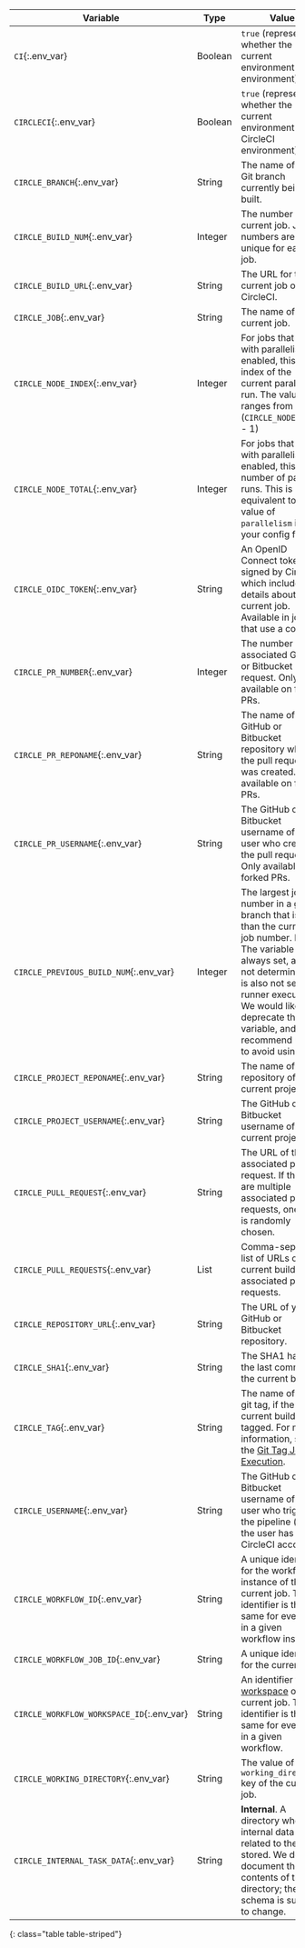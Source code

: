 Variable | Type | Value
---|---|---
`CI`{:.env_var} | Boolean | `true` (represents whether the current environment is a CI environment)
`CIRCLECI`{:.env_var} | Boolean | `true` (represents whether the current environment is a CircleCI environment)
`CIRCLE_BRANCH`{:.env_var} | String | The name of the Git branch currently being built.
`CIRCLE_BUILD_NUM`{:.env_var} | Integer | The number of the current job. Job numbers are unique for each job.
`CIRCLE_BUILD_URL`{:.env_var} | String | The URL for the current job on CircleCI.
`CIRCLE_JOB`{:.env_var} | String | The name of the current job.
`CIRCLE_NODE_INDEX`{:.env_var} | Integer | For jobs that run with parallelism enabled, this is the index of the current parallel run. The value ranges from 0 to (`CIRCLE_NODE_TOTAL` - 1)
`CIRCLE_NODE_TOTAL`{:.env_var} | Integer | For jobs that run with parallelism enabled, this is the number of parallel runs. This is equivalent to the value of `parallelism` in your config file.
`CIRCLE_OIDC_TOKEN`{:.env_var} | String | An OpenID Connect token signed by CircleCI which includes details about the current job. Available in jobs that use a context.
`CIRCLE_PR_NUMBER`{:.env_var} | Integer | The number of the associated GitHub or Bitbucket pull request. Only available on forked PRs.
`CIRCLE_PR_REPONAME`{:.env_var} | String | The name of the GitHub or Bitbucket repository where the pull request was created. Only available on forked PRs.
`CIRCLE_PR_USERNAME`{:.env_var} | String | The GitHub or Bitbucket username of the user who created the pull request. Only available on forked PRs.
`CIRCLE_PREVIOUS_BUILD_NUM`{:.env_var} | Integer | The largest job number in a given branch that is less than the current job number. **Note**: The variable is not always set, and is not deterministic. It is also not set on runner executors. We would like to deprecate this variable, and recommend users to avoid using it.
`CIRCLE_PROJECT_REPONAME`{:.env_var} | String | The name of the repository of the current project.
`CIRCLE_PROJECT_USERNAME`{:.env_var} | String | The GitHub or Bitbucket username of the current project.
`CIRCLE_PULL_REQUEST`{:.env_var} | String | The URL of the associated pull request. If there are multiple associated pull requests, one URL is randomly chosen.
`CIRCLE_PULL_REQUESTS`{:.env_var} | List | Comma-separated list of URLs of the current build's associated pull requests.
`CIRCLE_REPOSITORY_URL`{:.env_var} | String | The URL of your GitHub or Bitbucket repository.
`CIRCLE_SHA1`{:.env_var} | String | The SHA1 hash of the last commit of the current build.
`CIRCLE_TAG`{:.env_var} | String | The name of the git tag, if the current build is tagged. For more information, see the [Git Tag Job Execution]({{site.baseurl}}/2.0/workflows/#executing-workflows-for-a-git-tag).
`CIRCLE_USERNAME`{:.env_var} | String | The GitHub or Bitbucket username of the user who triggered the pipeline (only if the user has a CircleCI account).
`CIRCLE_WORKFLOW_ID`{:.env_var} | String | A unique identifier for the workflow instance of the current job. This identifier is the same for every job in a given workflow instance.
`CIRCLE_WORKFLOW_JOB_ID`{:.env_var} | String | A unique identifier for the current job.
`CIRCLE_WORKFLOW_WORKSPACE_ID`{:.env_var} | String | An identifier for the [workspace]({{site.baseurl}}/2.0/glossary/#workspace) of the current job. This identifier is the same for every job in a given workflow.
`CIRCLE_WORKING_DIRECTORY`{:.env_var} | String | The value of the `working_directory` key of the current job.
`CIRCLE_INTERNAL_TASK_DATA`{:.env_var} | String | **Internal**. A directory where internal data related to the job is stored. We do not document the contents of this directory; the data schema is subject to change.
{: class="table table-striped"}
